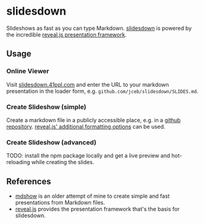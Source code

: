 # slidesdown

Slideshows as fast as you can type Markdown.
[slidesdown](https://slidesdown.41ppl.com/loader.html) is powered by the
incredible [reveal.js presentation framework](https://revealjs.com/).

## Usage

### Online Viewer

Visit [slidesdown.41ppl.com](https://slidesdown.41ppl.com/loader.html) and enter
the URL to your markdown presentation in the loader form, e.g.
`github.com/jceb/slidesdown/SLIDES.md`.

### Create Slideshow (simple)

Create a markdown file in a publicly accessible place, e.g. in a
[github repository](https://github.com).
[reveal.js' additional formatting
options](https://revealjs.com/markdown/#element-attributes) can be used.

### Create Slideshow (advanced)

TODO: install the npm package locally and get a live preview and hot-reloading
while creating the slides.

## References

- [mdshow](https://github.com/jceb/mdshow) is an older attempt of mine to create
  simple and fast presentations from Markdown files.
- [reveal.js](https://revealjs.com/) provides the presentation framework that's
  the basis for slidesdown.
